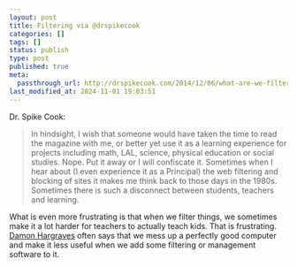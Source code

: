 ```yaml
---
layout: post
title: Filtering via @drspikecook
categories: []
tags: []
status: publish
type: post
published: true
meta:
  passthrough_url: http://drspikecook.com/2014/12/06/what-are-we-filtering-340365/
last_modified_at: 2024-11-01 19:03:51
---
```


Dr. Spike Cook:


>In hindsight, I wish that someone would have taken the time to read the magazine with me, or better yet use it as a learning experience for projects including math, LAL, science, physical education or social studies. Nope. Put it away or I will confiscate it. Sometimes when I hear about (I even experience it as a Principal) the web filtering and blocking of sites it makes me think back to those days in the 1980s. Sometimes there is such a disconnect between students, teachers and learning.



What is even more frustrating is that when we filter things, we sometimes make it a lot harder for teachers to actually teach kids. That is frustrating. 
[Damon Hargraves](http://twitter.com/damonhargraves) often says that we mess up a perfectly good computer and make it less useful when we add some filtering or management software to it.
